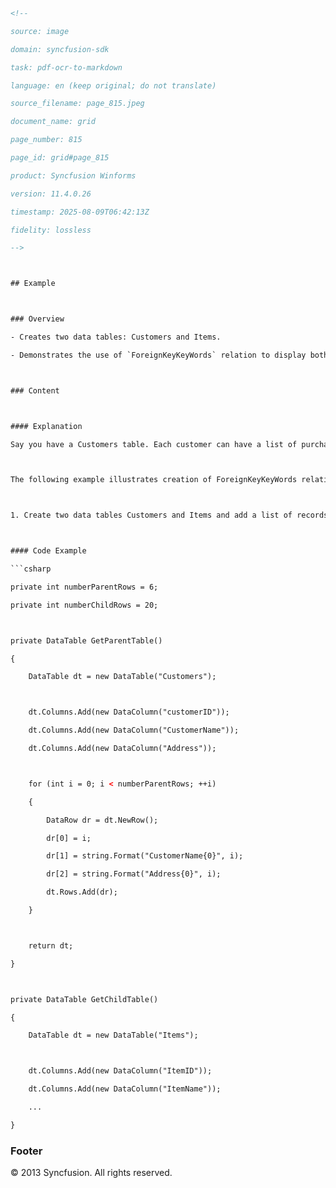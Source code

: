 ```html
<!--
source: image
domain: syncfusion-sdk
task: pdf-ocr-to-markdown
language: en (keep original; do not translate)
source_filename: page_815.jpeg
document_name: grid
page_number: 815
page_id: grid#page_815
product: Syncfusion Winforms
version: 11.4.0.26
timestamp: 2025-08-09T06:42:13Z
fidelity: lossless
-->

## Example

### Overview
- Creates two data tables: Customers and Items.
- Demonstrates the use of `ForeignKeyKeyWords` relation to display both parent and child records in a single row.

### Content

#### Explanation
Say you have a Customers table. Each customer can have a list of purchased items. With MasterDetails, for a given customer, the underlying child list (the list of items purchased by that customer) will be displayed in a separate table once the RecordPlusMinus button is clicked. Instead if you want to view the entire record along with the related child records in a single row, then ForeignKeyKeyWords would be the right choice to use.

The following example illustrates creation of ForeignKeyKeyWords relation.

1. Create two data tables Customers and Items and add a list of records into them.

#### Code Example
```csharp
private int numberParentRows = 6;
private int numberChildRows = 20;

private DataTable GetParentTable()
{
    DataTable dt = new DataTable("Customers");

    dt.Columns.Add(new DataColumn("customerID"));
    dt.Columns.Add(new DataColumn("CustomerName"));
    dt.Columns.Add(new DataColumn("Address"));

    for (int i = 0; i < numberParentRows; ++i)
    {
        DataRow dr = dt.NewRow();
        dr[0] = i;
        dr[1] = string.Format("CustomerName{0}", i);
        dr[2] = string.Format("Address{0}", i);
        dt.Rows.Add(dr);
    }

    return dt;
}

private DataTable GetChildTable()
{
    DataTable dt = new DataTable("Items");

    dt.Columns.Add(new DataColumn("ItemID"));
    dt.Columns.Add(new DataColumn("ItemName"));
    ...
}
```

### Footer
© 2013 Syncfusion. All rights reserved.
```